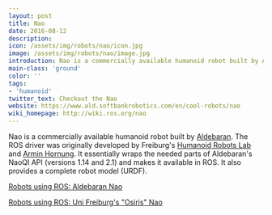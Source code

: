 ```yaml
---
layout: post
title: Nao
date: 2016-08-12
description:
icon: /assets/img/robots/nao/icon.jpg
image: /assets/img/robots/nao/image.jpg
introduction: Nao is a commercially available humanoid robot built by Aldebaran. The ROS driver was originally developed by Freiburg's Humanoid Robots Lab and Armin Hornung.
main-class: 'ground'
color: ''
tags:
- 'humanoid'
twitter_text: Checkout the Nao
website: https://www.ald.softbankrobotics.com/en/cool-robots/nao
wiki_homepage: http://wiki.ros.org/nao
---
```


Nao is a commercially available humanoid robot built by [Aldebaran](http://www.aldebaran.com/). The ROS driver was originally developed by Freiburg's [Humanoid Robots Lab](http://hrl.informatik.uni-freiburg.de/) and [Armin Hornung](http://www.informatik.uni-freiburg.de/~hornunga/). It essentially wraps the needed parts of Aldebaran's NaoQI API (versions 1.14 and 2.1) and makes it available in ROS. It also provides a complete robot model (URDF).

[Robots using ROS: Aldebaran Nao](http://www.ros.org/news/2010/03/robots-using-ros-aldebaran-nao.html)

[Robots using ROS: Uni Freiburg's "Osiris" Nao](http://www.ros.org/news/2010/10/robots-using-ros-uni-freiburgs-osiris-nao.html)
